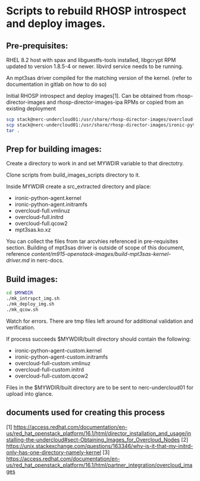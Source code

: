 # Scripts to rebuild RHOSP introspect and deploy images.

## Pre-prequisites:

RHEL 8.2 host with spax and libguestfs-tools installed, libgcrypt RPM updated to
version 1.8.5-4 or newer.  libvird service needs to be running.

An mpt3sas driver compiled for the matching version of the kernel.  (refer to 
documentation in gitlab on how to do so)

Initial RHOSP introspect and deploy images[1].  Can be obtained from 
rhosp-director-images and rhosp-director-images-ipa RPMs or copied from an
existing deployment

```sh
scp stack@nerc-undercloud01:/usr/share/rhosp-director-images/overcloud-full-latest-16.1.tar .
scp stack@nerc-undercloud01:/usr/share/rhosp-director-images/ironic-python-agent-latest-16.1.
tar .
```

## Prep for building images:

Create a directory to work in and set MYWDIR variable to that directotry.

Clone scripts from build_images_scripts directory to it.

Inside MYWDIR create a src_extracted directory and place:

- ironic-python-agent.kernel
- ironic-python-agent.initramfs
- overcloud-full.vmlinuz
- overcloud-full.initrd
- overcloud-full.qcow2
- mpt3sas.ko.xz

You can collect the files from tar arcvhies referenced in pre-requisites 
section.  Building of mpt3sas driver is outside of scope of this document, 
reference *content/m915-openstack-images/build-mpt3sas-kernel-driver.md* in 
nerc-docs.

## Build images:
```sh
cd $MYWDIR
./mk_intrspct_img.sh
./mk_deploy_img.sh
./mk_qcow.sh
```
Watch for errors.  There are tmp files left around for additional validation and
verification.  

If process succeeds $MYWDIR/built directory should contain the following:

- ironic-python-agent-custom.kernel
- ironic-python-agent-custom.initramfs
- overcloud-full-custom.vmlinuz
- overcloud-full-custom.initrd  
- overcloud-full-custom.qcow2

Files in the $MYWDIR/built directory are to be sent to nerc-undercloud01 for 
upload into glance.



## documents used for creating this process
[1] https://access.redhat.com/documentation/en-us/red_hat_openstack_platform/16.1/html/director_installation_and_usage/installing-the-undercloud#sect-Obtaining_Images_for_Overcloud_Nodes
[2] https://unix.stackexchange.com/questions/163346/why-is-it-that-my-initrd-only-has-one-directory-namely-kernel
[3] https://access.redhat.com/documentation/en-us/red_hat_openstack_platform/16.1/html/partner_integration/overcloud_images

